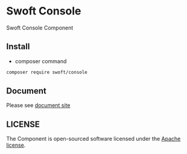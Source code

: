 # Swoft Console

Swoft Console Component

## Install

- composer command

```bash
composer require swoft/console
```

## Document

Please see [document site](https://doc.swoft.org)

## LICENSE

The Component is open-sourced software licensed under the [Apache license](LICENSE).
